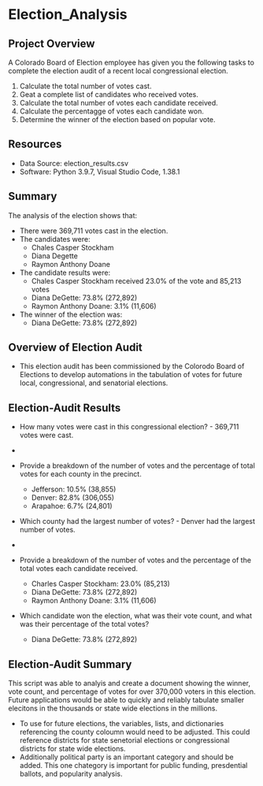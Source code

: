 # Election_Analysis

## Project Overview
A Colorado Board of Election employee has given you the following tasks to complete the election audit of a recent local congressional election.

1. Calculate the total number of votes cast.
2. Geat a complete list of candidates who received votes.
3. Calculate the total number of votes each candidate received.
4. Calculate the percentagge of votes each candidate won.
5. Determine the winner of the election based on popular vote.

## Resources
- Data Source: election_results.csv
- Software: Python 3.9.7, Visual Studio Code, 1.38.1

## Summary
The analysis of the election shows that:
- There were 369,711 votes cast in the election.
- The candidates were:
  - Chales Casper Stockham
  - Diana Degette
  - Raymon Anthony Doane
- The candidate results were:
  - Chales Casper Stockham received 23.0% of the vote and 85,213 votes
  - Diana DeGette: 73.8% (272,892)
  - Raymon Anthony Doane: 3.1% (11,606)
- The winner of the election was:
  - Diana DeGette: 73.8% (272,892)

## Overview of Election Audit
* This election audit has been commissioned by the Colorodo Board of Elections to develop automations in the tabulation of votes for future local, congressional, and senatorial elections. 

## Election-Audit Results

* How many votes were cast in this congressional election? - 369,711 votes were cast. 
* 
* Provide a breakdown of the number of votes and the percentage of total votes for each county in the precinct.
  * Jefferson: 10.5% (38,855)
  * Denver: 82.8% (306,055)
  * Arapahoe: 6.7% (24,801)
  
* Which county had the largest number of votes? - Denver had the largest number of votes. 
* 
* Provide a breakdown of the number of votes and the percentage of the total votes each candidate received.
  * Charles Casper Stockham: 23.0% (85,213)
  * Diana DeGette: 73.8% (272,892)
  * Raymon Anthony Doane: 3.1% (11,606)
  
* Which candidate won the election, what was their vote count, and what was their percentage of the total votes?
  * Diana DeGette: 73.8% (272,892)

## Election-Audit Summary
This script was able to analyis and create a document showing the winner, vote count, and percentage of votes for over 370,000 voters in this election. Future applications would be able to quickly and reliably tabulate smaller elecitons in the thousands or state wide elections in the millions. 
  * To use for future elections, the variables, lists, and dictionaries referencing the county coloumn would need to be adjusted. This could reference districts for state senetorial elections or congressional districts for state wide elections. 
  * Additionally political party is an important category and should be added. This one chategory is important for public funding, presdential ballots, and popularity analysis. 

